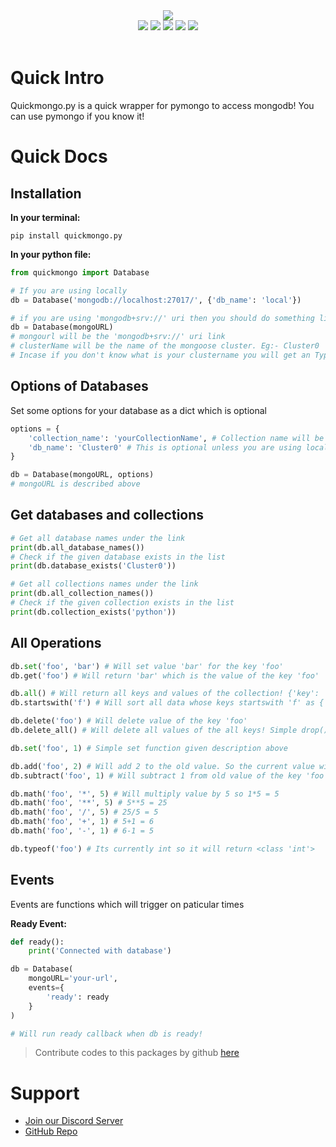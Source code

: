 <div align="center">
  <img src="https://github.com/Scientific-Guy/decimaldev/blob/master/assets/Quickmongo.png?raw=true">
  <div>
    <a href="https://pypi.org/project/quickmongo.py/"><img src="https://img.shields.io/pypi/l/quickmongo.py?label=License&style=for-the-badge"></a>
    <a href="https://pypi.org/project/quickmongo.py/"><img src="https://img.shields.io/pypi/v/quickmongo.py?label=Version&style=for-the-badge"></a>
    <a href="https://pypi.org/project/quickmongo.py/"><img src="https://img.shields.io/pypi/format/quickmongo.py?label=Format&style=for-the-badge"></a>
    <a href="https://github.com/Scientific-Guy/quickmongo.py/"><img src="https://img.shields.io/github/repo-size/scientific-guy/quickmongo.py?label=Size&style=for-the-badge"></a>
    <a href="https://discord.gg/FrduEZd"><img src="https://img.shields.io/discord/736099894963601438?label=Discord&style=for-the-badge"></a>
  </div><br>
</div>

# Quick Intro
Quickmongo.py is a quick wrapper for pymongo to access mongodb! You can use pymongo if you know it!

# Quick Docs

## Installation

**In your terminal:**
```
pip install quickmongo.py
```

**In your python file:**
```py
from quickmongo import Database

# If you are using locally
db = Database('mongodb://localhost:27017/', {'db_name': 'local'})

# if you are using 'mongodb+srv://' uri then you should do something like this
db = Database(mongoURL)
# mongourl will be the 'mongodb+srv://' uri link
# clusterName will be the name of the mongoose cluster. Eg:- Cluster0
# Incase if you don't know what is your clustername you will get an TypeError with available clusters!
```

## Options of Databases

Set some options for your database as a dict which is optional

```py
options = {
    'collection_name': 'yourCollectionName', # Collection name will be 'python' as default
    'db_name': 'Cluster0' # This is optional unless you are using localhost you have to set it to local!
}

db = Database(mongoURL, options)
# mongoURL is described above
```

## Get databases and collections

```py
# Get all database names under the link
print(db.all_database_names())
# Check if the given database exists in the list
print(db.database_exists('Cluster0'))

# Get all collections names under the link
print(db.all_collection_names())
# Check if the given collection exists in the list
print(db.collection_exists('python'))
```

## All Operations

```py
db.set('foo', 'bar') # Will set value 'bar' for the key 'foo'
db.get('foo') # Will return 'bar' which is the value of the key 'foo'

db.all() # Will return all keys and values of the collection! {'key': 'foo', 'value': 'bar'} as a dict
db.startswith('f') # Will sort all data whose keys startswith 'f' as {'key': 'foo', 'value': 'bar'}

db.delete('foo') # Will delete value of the key 'foo'
db.delete_all() # Will delete all values of the all keys! Simple drop() function

db.set('foo', 1) # Simple set function given description above

db.add('foo', 2) # Will add 2 to the old value. So the current value will be 3
db.subtract('foo', 1) # Will subtract 1 from old value of the key 'foo'. So the current value will be 1

db.math('foo', '*', 5) # Will multiply value by 5 so 1*5 = 5
db.math('foo', '**', 5) # 5**5 = 25
db.math('foo', '/', 5) # 25/5 = 5
db.math('foo', '+', 1) # 5+1 = 6
db.math('foo', '-', 1) # 6-1 = 5

db.typeof('foo') # Its currently int so it will return <class 'int'>
```

## Events

Events are functions which will trigger on paticular times

**Ready Event:**
```py
def ready():
    print('Connected with database')

db = Database(
    mongoURL='your-url',
    events={
        'ready': ready
    }
)

# Will run ready callback when db is ready!
```

> Contribute codes to this packages by github [here](https://github.com/Scientific-Guy/quickmongo.py)

# Support

- [Join our Discord Server](https://discord.gg/FrduEZd)
- [GitHub Repo](https://github.com/Scientific-Guy/quickmongo.py)
